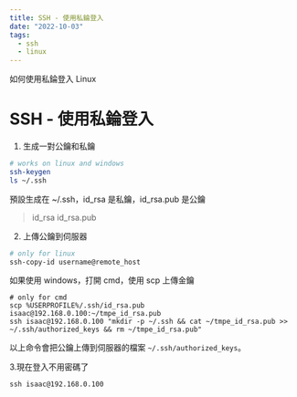 ```yaml
---
title: SSH - 使用私錀登入
date: "2022-10-03"
tags:
  - ssh
  - linux
---
```


如何使用私錀登入 Linux

<!--more-->
# SSH - 使用私錀登入

1. 生成一對公鑰和私鑰

```bash
# works on linux and windows
ssh-keygen
ls ~/.ssh
```

預設生成在 ~/.ssh，id_rsa 是私鑰，id_rsa.pub 是公鑰

> id_rsa id_rsa.pub

2. 上傳公鑰到伺服器

```bash
# only for linux
ssh-copy-id username@remote_host
```

如果使用 windows，打開 cmd，使用 scp 上傳金鑰

```shell
# only for cmd
scp %USERPROFILE%/.ssh/id_rsa.pub isaac@192.168.0.100:~/tmpe_id_rsa.pub
ssh isaac@192.168.0.100 "mkdir -p ~/.ssh && cat ~/tmpe_id_rsa.pub >> ~/.ssh/authorized_keys && rm ~/tmpe_id_rsa.pub"
```

以上命令會把公鑰上傳到伺服器的檔案 `~/.ssh/authorized_keys`。

3.現在登入不用密碼了

```shell
ssh isaac@192.168.0.100
```
